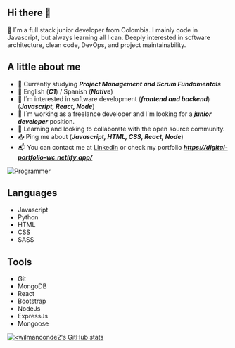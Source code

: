## **Hi there 👋**

🧔 I´m a full stack junior developer from Colombia. I mainly code in Javascript, but always learning all I can. Deeply interested in software architecture, clean code, DevOps, and project maintainability.

## **A little about me**

* :calendar: Currently studying ***Project Management and Scrum Fundamentals***
* :robot: English (***C1***) / Spanish (***Native***)
* :eyes: I´m interested in software development (***frontend and backend***) (***Javascript, React, Node***)
* :seedling: I´m working as a freelance developer and I´m looking for a ***junior developer*** position.
* :link: Learning and looking to collaborate with the open source community. 
* :inbox_tray: Ping me about (***Javascript, HTML, CSS, React, Node***)
* :mailbox_with_mail: You can contact me at [LinkedIn](https://www.linkedin.com/in/wilman-conde/) or check my portfolio ***https://digital-portfolio-wc.netlify.app/***

![Programmer](https://cdn.pixabay.com/photo/2023/11/05/02/07/ai-generated-8366100_1280.jpg)

## **Languages**

* Javascript
* Python
* HTML
* CSS
* SASS

## **Tools**

* Git
* MongoDB
* React
* Bootstrap
* NodeJs
* ExpressJs
* Mongoose

[![<wilmanconde2's GitHub stats](https://github-readme-stats.vercel.app/api?username=wilmanconde2)](https://github.com/wilmanconde2/github-readme-stats)
